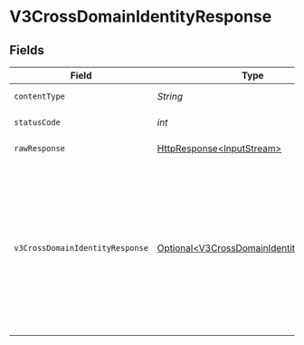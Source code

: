 # V3CrossDomainIdentityResponse


## Fields

| Field                                                                                                                                | Type                                                                                                                                 | Required                                                                                                                             | Description                                                                                                                          | Example                                                                                                                              |
| ------------------------------------------------------------------------------------------------------------------------------------ | ------------------------------------------------------------------------------------------------------------------------------------ | ------------------------------------------------------------------------------------------------------------------------------------ | ------------------------------------------------------------------------------------------------------------------------------------ | ------------------------------------------------------------------------------------------------------------------------------------ |
| `contentType`                                                                                                                        | *String*                                                                                                                             | :heavy_check_mark:                                                                                                                   | HTTP response content type for this operation                                                                                        |                                                                                                                                      |
| `statusCode`                                                                                                                         | *int*                                                                                                                                | :heavy_check_mark:                                                                                                                   | HTTP response status code for this operation                                                                                         |                                                                                                                                      |
| `rawResponse`                                                                                                                        | [HttpResponse\<InputStream>](https://docs.oracle.com/en/java/javase/11/docs/api/java.net.http/java/net/http/HttpResponse.html)       | :heavy_check_mark:                                                                                                                   | Raw HTTP response; suitable for custom response parsing                                                                              |                                                                                                                                      |
| `v3CrossDomainIdentityResponse`                                                                                                      | [Optional\<V3CrossDomainIdentityResponse>](../../models/components/V3CrossDomainIdentityResponse.md)                                 | :heavy_minus_sign:                                                                                                                   | V3CrossDomainIdentityResponse                                                                                                        | {<br/>"count": 5,<br/>"identites": [<br/>{<br/>"clientName": "Client A",<br/>"identityId": "e0f78bc2-f748-4eda-9d29-d756844507fc",<br/>"pcid": "12345"<br/>}<br/>]<br/>} |